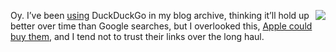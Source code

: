 <img src="http://scripting.com/images/2020/06/10/duckDuckLogo.png" border="0" align="right">Oy. I’ve been <a href="http://scripting.com/2017/06/06.html#a080649">using</a> DuckDuckGo in my blog archive, thinking it’ll hold up better over time than Google searches, but I overlooked this, <a href="https://9to5mac.com/2020/06/08/apple-acquire-duckduckgo-analyst/">Apple could buy them</a>, and I tend not to trust their links over the long haul. 
